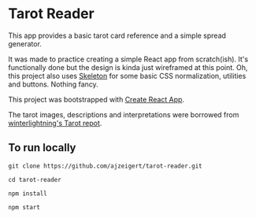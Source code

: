 # Tarot Reader

This app provides a basic tarot card reference and a simple spread generator.

It was made to practice creating a simple React app from scratch(ish). It's functionally done but the design is kinda just wireframed at this point. Oh, this project also uses [Skeleton](http://getskeleton.com/) for some basic CSS normalization, utilities and buttons. Nothing fancy.

This project was bootstrapped with [Create React App](https://github.com/facebookincubator/create-react-app).

The tarot images, descriptions and interpretations were borrowed from [winterlightning's Tarot repot](https://github.com/winterlightning/Tarot).

## To run locally

```
git clone https://github.com/ajzeigert/tarot-reader.git

cd tarot-reader

npm install

npm start
```
